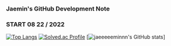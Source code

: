 ### Jaemin's GitHub Development Note
### START 08 22 / 2022

<!--
**jaeeeeeminnn/jaeeeeeminnn** is a ✨ _special_ ✨ repository because its `README.md` (this file) appears on your GitHub profile.

Here are some ideas to get you started:

- 🔭 I’m currently working on ...
- 🌱 I’m currently learning ...
- 👯 I’m looking to collaborate on ...
- 🤔 I’m looking for help with ...
- 💬 Ask me about ...
- 📫 How to reach me: ...
- 😄 Pronouns: ...
- ⚡ Fun fact: ...
-->
[![Top Langs](https://github-readme-stats.vercel.app/api/top-langs/?username=jaeeeeeminnn&layout=compact)](https://github.com/jaeeeeeminnn/github-readme-stats)
[![Solved.ac Profile](http://mazassumnida.wtf/api/v2/generate_badge?boj=jj5488jj)](https://solved.ac/jj5488jj/)
[![jaeeeeeminnn's GitHub stats](https://github-readme-stats.vercel.app/api?username=jaeeeeeminnn&show_icons=true&theme=dark)]
